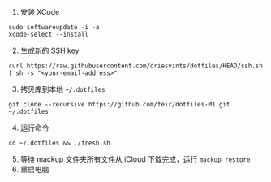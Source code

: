 1. 安装 XCode```sudo softwareupdate -i -axcode-select --install```2. 生成新的 SSH key```curl https://raw.githubusercontent.com/driesvints/dotfiles/HEAD/ssh.sh | sh -s "<your-email-address>"```3. 拷贝库到本地 `~/.dotfiles````git clone --recursive https://github.com/feir/dotfiles-M1.git ~/.dotfiles```4. 运行命令```cd ~/.dotfiles && ./fresh.sh```5. 等待 mackup 文件夹所有文件从 iCloud 下载完成，运行 `mackup restore`6. 重启电脑